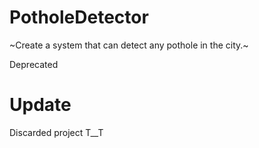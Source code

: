 # PotholeDetector
~Create a system that can detect any pothole in the city.~

Deprecated

# Update
Discarded project T__T
